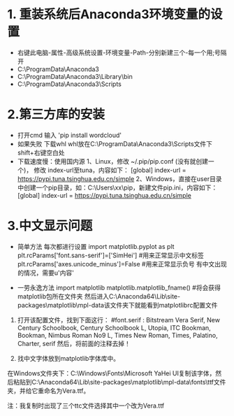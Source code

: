 # 1. 重装系统后Anaconda3环境变量的设置
* 右键此电脑-属性-高级系统设置-环境变量-Path-分别新建三个-每一个用;号隔开
* C:\ProgramData\Anaconda3
* C:\ProgramData\Anaconda3\Library\bin
* C:\ProgramData\Anaconda3\Scripts

# 2.第三方库的安装
* 打开cmd 输入
'pip install wordcloud'
* 如果失败
  下载whl whl放在C:\ProgramData\Anaconda3\Scripts文件下 shift+右键空白处
* 下载速度慢：使用国内源
  1、Linux，修改 ~/.pip/pip.conf (没有就创建一个)， 修改 index-url至tuna，内容如下：
  [global]
  index-url = https://pypi.tuna.tsinghua.edu.cn/simple
  2、Windows，直接在user目录中创建一个pip目录，如：C:\Users\xx\pip，新建文件pip.ini，内容如下：
  [global]
  index-url = https://pypi.tuna.tsinghua.edu.cn/simple

# 3.中文显示问题
* 简单方法
每次都进行设置
import matplotlib.pyplot as plt
plt.rcParams['font.sans-serif']=['SimHei'] #用来正常显示中文标签
plt.rcParams['axes.unicode_minus']=False #用来正常显示负号
有中文出现的情况，需要u'内容'

* 一劳永逸方法
import matplotlib
matplotlib.matplotlib_fname() #将会获得matplotlib包所在文件夹
然后进入C:\Anaconda64\Lib\site-packages\matplotlib\mpl-data该文件夹下就能看到matplotlibrc配置文件
1. 打开该配置文件，找到下面这行：
  #font.serif : Bitstream Vera Serif, New Century Schoolbook, Century Schoolbook L, Utopia, ITC Bookman, Bookman, Nimbus Roman No9 L, Times New Roman, Times, Palatino, Charter, serif
  然后，将前面的注释去掉！

2. 找中文字体放到matplotlib字体库中。

  在Windows文件夹下：C:\Windows\Fonts\Microsoft YaHei UI复制该字体，然后粘贴到C:\Anaconda64\Lib\site-packages\matplotlib\mpl-data\fonts\ttf文件夹，并给它重命名为Vera.ttf。

  注：我复制时出现了三个ttc文件选择其中一个改为Vera.ttf
